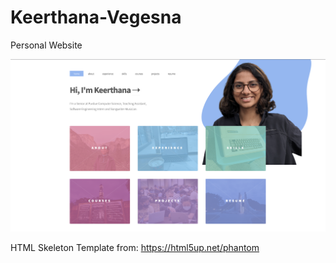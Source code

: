# Keerthana-Vegesna
Personal Website

![Website](images/website_ss.png)

HTML Skeleton Template from: https://html5up.net/phantom
